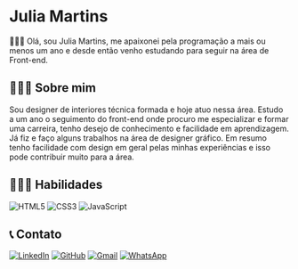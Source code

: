  # Julia Martins
 
 
👩🏽‍🏫 Olá, sou Julia Martins, me apaixonei pela programação a mais ou menos um ano e desde então venho estudando para seguir na área de Front-end.


## 🙋🏽‍♀️ Sobre mim
Sou designer de interiores técnica formada e hoje atuo nessa área.
Estudo a um ano o seguimento do front-end onde procuro me especializar e formar uma carreira, tenho desejo de conhecimento e facilidade em aprendizagem.
Já fiz e faço alguns trabalhos na área de designer gráfico.
Em resumo tenho facilidade com design em geral pelas minhas experiências e isso pode contribuir muito para a área.
 
 
## 👩🏽‍💻 Habilidades

![HTML5](https://img.shields.io/badge/HTML5-E34F26?style=for-the-badge&logo=html5&logoColor=white)
![CSS3](https://img.shields.io/badge/CSS3-1572B6?style=for-the-badge&logo=css3&logoColor=white)
![JavaScript](https://img.shields.io/badge/JavaScript-F7DF1E?style=for-the-badge&logo=javascript&logoColor=black)

## 📞 Contato
[![LinkedIn](https://img.shields.io/badge/LinkedIn-0077B5?style=for-the-badge&logo=linkedin&logoColor=white)](https://www.linkedin.com/in/julia-martins-ferreira-de-souza-857004290/)
[![GitHub](https://img.shields.io/badge/GitHub-100000?style=for-the-badge&logo=github&logoColor=white)](https://github.com/julia2045)
[![Gmail](https://img.shields.io/badge/Gmail-333333?style=for-the-badge&logo=gmail&logoColor=red)](mailto:juliamartins2045@gmail.com)
[![WhatsApp](https://img.shields.io/badge/WhatsApp-25D366?style=for-the-badge&logo=whatsapp&logoColor=white)](https://wa.me/55+11+974410050)




